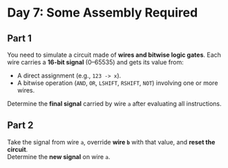 # Day 7: Some Assembly Required 

## Part 1  

You need to simulate a circuit made of **wires and bitwise logic gates**. Each wire carries a **16-bit signal** (0–65535) and gets its value from:  
- A direct assignment (e.g., `123 -> x`).  
- A bitwise operation (`AND`, `OR`, `LSHIFT`, `RSHIFT`, `NOT`) involving one or more wires.  

Determine the **final signal** carried by wire `a` after evaluating all instructions.

## Part 2  

Take the signal from wire `a`, override **wire `b`** with that value, and **reset the circuit**.  
Determine the **new signal** on wire `a`.